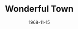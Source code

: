 ---
title: Wonderful Town
date: 1968-11-15
closing_date: 1968-11-23
layout: productions
playbill:
Theatre: Theatre Jacksonville
Venue: Little Theatre
cast:
- Guide: Conrad Peterson
- Tourist:
  - Ellinor Black
  - June Cope
  - Judith Desane
  - Alison Hester
  - Jeanne Lee
  - Vivienne Winemiller
- Appopolous: John Walker
- Lonigan: James Raney
- Helene: Donna Ryder
- The Wreck: Robert Hilgenberg
- Violet: Lyn Ewin
- Valenti: Ben Futrell
- Boy:
  - Jeffrey Fancek
  - Eric Jones
- Eileen: Nita James
- Ruth: Nancy Kaye
- A Strange Man: Marc Hollingsworth
- First Drunk: Mike Ryan
- Second Drunk: Lauren Murray
- Street Vendor: Ham Waddell
- Robert Baker: Tom Nehl
- Assistant Editor:
  - June Cope
  - Eddie Dyal
- Mrs. Wade: Mary Coyle
- Frank Lippincott: Douglas Thomas
- Chick Clark: Conrad Peterson
- Shore Patrolman: Joseph Morgan
- Admiral:
  - Robert Conine
  - Eddie Dyal
  - Marc Hollingsworth
  - Leon Parsley
  - Mike Ryan
  - Fernando Velandia
- Policeman:
  - Robert Conine
  - Eddie Dyal
  - Joseph Morgan
  - Mike Ryan
- Ruth's Escort: Leon Parsley
- New Tenant: Jeanne Lee
- Village Vortex Dancer:
  - Robert Conine
  - Fay Griffin
- Greenwich Villager:
  - Maria Alarcon
  - Ellinor Black
  - Robert Conine
  - June Cope
  - Judith Desane
  - Eddie Dyal
  - Fay Griffin
  - Alison Hester
  - Marc Hollingsworth
  - Jeanne Lee
  - Harriet Miltenberg
  - Joseph Morgan
  - Leon Parsley
  - Mike Ryan
  - Dea Shuh
  - Fernando Velandia
  - Vivienne Winemiller
crew:
- Director: Robert Knowles
- Choreographer: Robert Conine
- Production Designer:
  - Phil Fitzpatrick
  - Ham Waddell
- Musical Director: Rosalind McCall
- Stage Manager: Marshall Grauer
- Assistant Stage Manager: Al Gimbel
- Lighting: Peggy Miller
- Follow Spot: Frank Berman
- Special Effects: Joseph Allison
- Sound: Harriet Miltenberg
- Properties:
  - Katie Raven
  - Mary Ellen Calhoun
  - Norma Patrick
  - Suzanne Lanier
  - Lillian Raven
- Set Construction:
  - Joseph Allison
  - Phyllis Waddell
  - Debbie Dunn
  - Wayne Wafford
  - Suzanne Lanier
  - Katie Raven
  - Gladys Dale
  - Conrad Peterson
  - Michael Ryan
  - Mary Ellen Calhoun
  - Dora Morris
  - Becky Williams
  - Pat Eisen
  - Helen Zaret
  - Cynthia Arnold
  - Lillian Raven
- Stage Crew:
  - Ray Navorre
  - Lauren Murray
  - Sid Backer
  - David Whitfield
  - Wayne Wafford
  - Mary Ellen Calhoun
  - Suzanne Lanier
  - Debbie Dunn
  - Lois Navarre
  - Jane Gimbel
- Costumes:
  - Betty Tucker
  - Johnnie Schofield
- Make-up:
  - John Walker
  - Estelle Bitler
  - Dora Morris
  - Eddie Dyal
- Publicity: Lois Navarre
understudies:
orchestra:
- Organ: Rosalind McCall
- Piano: Edward Richard
- Percussion: James Glenn
---